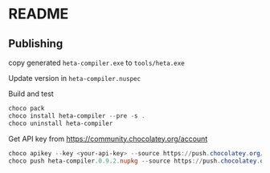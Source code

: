 # README

## Publishing

copy generated `heta-compiler.exe` to `tools/heta.exe`

Update version in `heta-compiler.nuspec`

Build and test

```ps1
choco pack
choco install heta-compiler --pre -s .
choco uninstall heta-compiler
```

Get API key from https://community.chocolatey.org/account

```ps1
choco apikey --key <your-api-key> --source https://push.chocolatey.org/
choco push heta-compiler.0.9.2.nupkg --source https://push.chocolatey.org/
```
